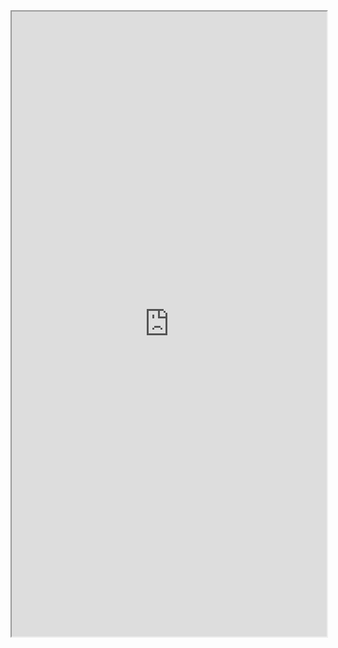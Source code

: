 <iframe 
src="https://coda.io/embed/jD38E5fJk_/#Full-Active-Inference-Ontology_tuuOJ_Ew/r465&view=full&viewMode=embedplay&hideSections=true" 
width=900 
height=1000 
style="max-width: 100%;" 
allow="fullscreen">
</iframe>